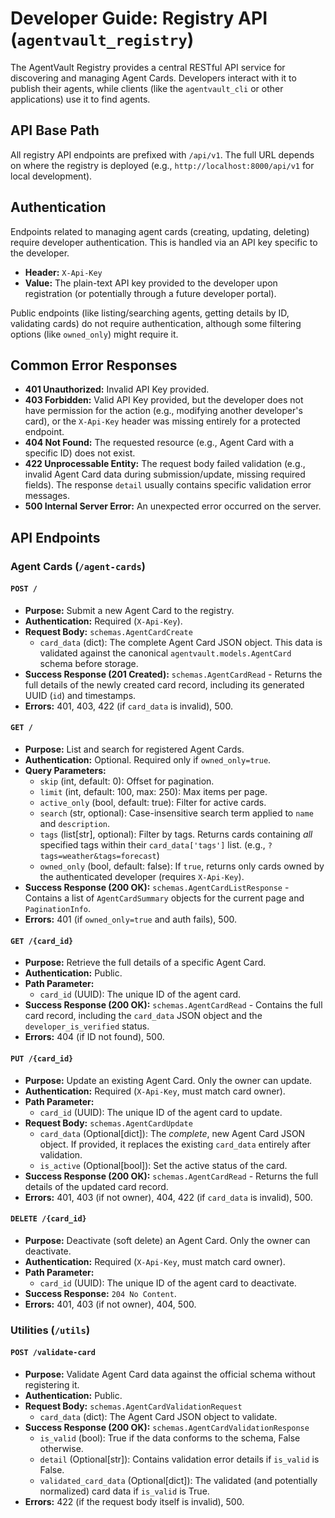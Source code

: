 # Developer Guide: Registry API (`agentvault_registry`)

The AgentVault Registry provides a central RESTful API service for discovering and managing Agent Cards. Developers interact with it to publish their agents, while clients (like the `agentvault_cli` or other applications) use it to find agents.

## API Base Path

All registry API endpoints are prefixed with `/api/v1`. The full URL depends on where the registry is deployed (e.g., `http://localhost:8000/api/v1` for local development).

## Authentication

Endpoints related to managing agent cards (creating, updating, deleting) require developer authentication. This is handled via an API key specific to the developer.

*   **Header:** `X-Api-Key`
*   **Value:** The plain-text API key provided to the developer upon registration (or potentially through a future developer portal).

Public endpoints (like listing/searching agents, getting details by ID, validating cards) do not require authentication, although some filtering options (like `owned_only`) might require it.

## Common Error Responses

*   **401 Unauthorized:** Invalid API Key provided.
*   **403 Forbidden:** Valid API Key provided, but the developer does not have permission for the action (e.g., modifying another developer's card), or the `X-Api-Key` header was missing entirely for a protected endpoint.
*   **404 Not Found:** The requested resource (e.g., Agent Card with a specific ID) does not exist.
*   **422 Unprocessable Entity:** The request body failed validation (e.g., invalid Agent Card data during submission/update, missing required fields). The response `detail` usually contains specific validation error messages.
*   **500 Internal Server Error:** An unexpected error occurred on the server.

## API Endpoints

### Agent Cards (`/agent-cards`)

#### `POST /`

*   **Purpose:** Submit a new Agent Card to the registry.
*   **Authentication:** Required (`X-Api-Key`).
*   **Request Body:** `schemas.AgentCardCreate`
    *   `card_data` (dict): The complete Agent Card JSON object. This data is validated against the canonical `agentvault.models.AgentCard` schema before storage.
*   **Success Response (201 Created):** `schemas.AgentCardRead` - Returns the full details of the newly created card record, including its generated UUID (`id`) and timestamps.
*   **Errors:** 401, 403, 422 (if `card_data` is invalid), 500.

#### `GET /`

*   **Purpose:** List and search for registered Agent Cards.
*   **Authentication:** Optional. Required only if `owned_only=true`.
*   **Query Parameters:**
    *   `skip` (int, default: 0): Offset for pagination.
    *   `limit` (int, default: 100, max: 250): Max items per page.
    *   `active_only` (bool, default: true): Filter for active cards.
    *   `search` (str, optional): Case-insensitive search term applied to `name` and `description`.
    *   `tags` (list[str], optional): Filter by tags. Returns cards containing *all* specified tags within their `card_data['tags']` list. (e.g., `?tags=weather&tags=forecast`)
    *   `owned_only` (bool, default: false): If `true`, returns only cards owned by the authenticated developer (requires `X-Api-Key`).
*   **Success Response (200 OK):** `schemas.AgentCardListResponse` - Contains a list of `AgentCardSummary` objects for the current page and `PaginationInfo`.
*   **Errors:** 401 (if `owned_only=true` and auth fails), 500.

#### `GET /{card_id}`

*   **Purpose:** Retrieve the full details of a specific Agent Card.
*   **Authentication:** Public.
*   **Path Parameter:**
    *   `card_id` (UUID): The unique ID of the agent card.
*   **Success Response (200 OK):** `schemas.AgentCardRead` - Contains the full card record, including the `card_data` JSON object and the `developer_is_verified` status.
*   **Errors:** 404 (if ID not found), 500.

#### `PUT /{card_id}`

*   **Purpose:** Update an existing Agent Card. Only the owner can update.
*   **Authentication:** Required (`X-Api-Key`, must match card owner).
*   **Path Parameter:**
    *   `card_id` (UUID): The unique ID of the agent card to update.
*   **Request Body:** `schemas.AgentCardUpdate`
    *   `card_data` (Optional[dict]): The *complete*, new Agent Card JSON object. If provided, it replaces the existing `card_data` entirely after validation.
    *   `is_active` (Optional[bool]): Set the active status of the card.
*   **Success Response (200 OK):** `schemas.AgentCardRead` - Returns the full details of the updated card record.
*   **Errors:** 401, 403 (if not owner), 404, 422 (if `card_data` is invalid), 500.

#### `DELETE /{card_id}`

*   **Purpose:** Deactivate (soft delete) an Agent Card. Only the owner can deactivate.
*   **Authentication:** Required (`X-Api-Key`, must match card owner).
*   **Path Parameter:**
    *   `card_id` (UUID): The unique ID of the agent card to deactivate.
*   **Success Response:** `204 No Content`.
*   **Errors:** 401, 403 (if not owner), 404, 500.

### Utilities (`/utils`)

#### `POST /validate-card`

*   **Purpose:** Validate Agent Card data against the official schema without registering it.
*   **Authentication:** Public.
*   **Request Body:** `schemas.AgentCardValidationRequest`
    *   `card_data` (dict): The Agent Card JSON object to validate.
*   **Success Response (200 OK):** `schemas.AgentCardValidationResponse`
    *   `is_valid` (bool): True if the data conforms to the schema, False otherwise.
    *   `detail` (Optional[str]): Contains validation error details if `is_valid` is False.
    *   `validated_card_data` (Optional[dict]): The validated (and potentially normalized) card data if `is_valid` is True.
*   **Errors:** 422 (if the request body itself is invalid), 500.
